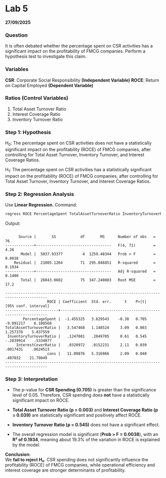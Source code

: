 # Lab 5

**27/09/2025**

### Question 
It is often debated whether the percentage spent on CSR activities has a significant impact on the profitability of FMCG companies. Perform a hypothesis test to investigate this claim.

### Variables
**CSR**: Corporate Social Responsibility **(Independent Variable)**
**ROCE**: Return on Capital Employed **(Dependent Variable)**

### Ratios (Control Variables)
1. Total Asset Turnover Ratio
2. Interest Coverage Ratio
3. Inventory Turnover Ratio

### Step 1: Hypothesis
H<sub>0</sub>: The percentage spent on CSR activities does not have a statistically significant impact on the profitability (ROCE) of FMCG companies, after controlling for Total Asset Turnover, Inventory Turnover, and Interest Coverage Ratios.

H<sub>1</sub>: The percentage spent on CSR activities has a statistically significant impact on the profitability (ROCE) of FMCG companies, after controlling for Total Asset Turnover, Inventory Turnover, and Interest Coverage Ratios.

### Step 2: Regression Analysis
Use **Linear Regression**.
Command:
```r
regress ROCE PercentageSpent TotalAssetTurnoverRatio InventoryTurnoverRatio InterestCoverRatio
```

Output:
```

      Source |       SS           df       MS      Number of obs   =        76
-------------+----------------------------------   F(4, 71)        =      4.26
       Model |  5037.93377         4  1259.48344   Prob > F        =    0.0038
    Residual |  21005.1264        71  295.846851   R-squared       =    0.1934
-------------+----------------------------------   Adj R-squared   =    0.1480
       Total |  26043.0602        75  347.240803   Root MSE        =      17.2

-----------------------------------------------------------------------------------------
                   ROCE | Coefficient  Std. err.      t    P>|t|     [95% conf. interval]
------------------------+----------------------------------------------------------------
        PercentageSpent |  -1.455325   3.829543    -0.38   0.705    -9.091217    6.180568
TotalAssetTurnoverRatio |   3.547468   1.148524     3.09   0.003     1.257378    5.837559
 InventoryTurnoverRatio |   .1247081   .2049705     0.61   0.545    -.2839914    .5334077
     InterestCoverRatio |   .0320972   .0152231     2.11   0.039     .0017431    .0624513
                  _cons |   11.09876   5.316966     2.09   0.040      .497032    21.70049
-----------------------------------------------------------------------------------------

```

### Step 3: Interpretation  

- The p-value for **CSR Spending (0.705)** is greater than the significance level of 0.05. Therefore, CSR spending does **not** have a statistically significant impact on ROCE.  

- **Total Asset Turnover Ratio (p = 0.003)** and **Interest Coverage Ratio (p = 0.039)** are statistically significant and positively affect ROCE.  

- **Inventory Turnover Ratio (p = 0.545)** does not have a significant effect.  

- The overall regression model is significant (**Prob > F = 0.0038**), with an **R² of 0.1934**, meaning about 19.3% of the variation in ROCE is explained by the model.  

**Conclusion:**  
We **fail to reject H₀**. CSR spending does not significantly influence the profitability (ROCE) of FMCG companies, while operational efficiency and interest coverage are stronger determinants of profitability.
